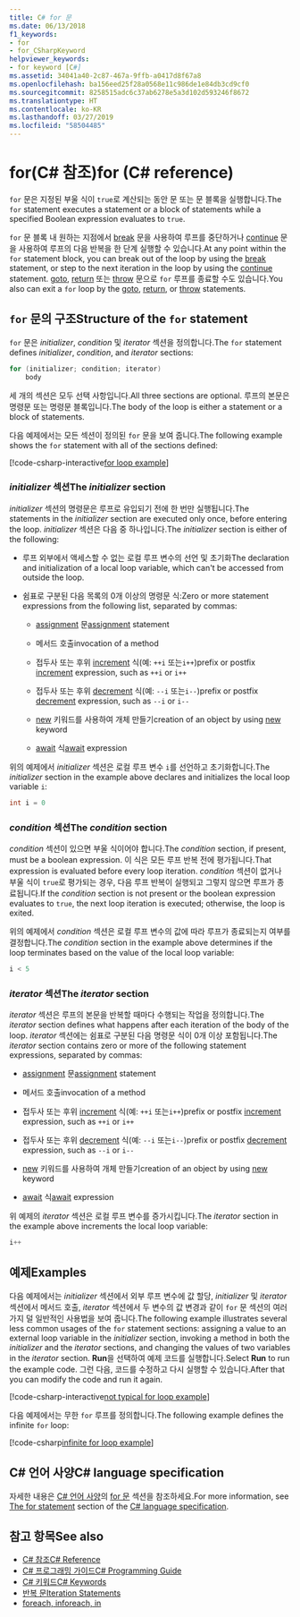 ```yaml
---
title: C# for 문
ms.date: 06/13/2018
f1_keywords:
- for
- for_CSharpKeyword
helpviewer_keywords:
- for keyword [C#]
ms.assetid: 34041a40-2c87-467a-9ffb-a0417d8f67a8
ms.openlocfilehash: ba156eed25f28a0568e11c986de1e84db3cd9cf0
ms.sourcegitcommit: 8258515adc6c37ab6278e5a3d102d593246f8672
ms.translationtype: HT
ms.contentlocale: ko-KR
ms.lasthandoff: 03/27/2019
ms.locfileid: "58504485"
---
```

# <a name="for-c-reference"></a><span data-ttu-id="c0ddb-102">for(C# 참조)</span><span class="sxs-lookup"><span data-stu-id="c0ddb-102">for (C# reference)</span></span>

<span data-ttu-id="c0ddb-103">`for` 문은 지정된 부울 식이 `true`로 계산되는 동안 문 또는 문 블록을 실행합니다.</span><span class="sxs-lookup"><span data-stu-id="c0ddb-103">The `for` statement executes a statement or a block of statements while a specified Boolean expression evaluates to `true`.</span></span>

<span data-ttu-id="c0ddb-104">`for` 문 블록 내 원하는 지점에서 [break](break.md) 문을 사용하여 루프를 중단하거나 [continue](continue.md) 문을 사용하여 루프의 다음 반복을 한 단계 실행할 수 있습니다.</span><span class="sxs-lookup"><span data-stu-id="c0ddb-104">At any point within the `for` statement block, you can break out of the loop by using the [break](break.md) statement, or step to the next iteration in the loop by using the [continue](continue.md) statement.</span></span> <span data-ttu-id="c0ddb-105">[goto](goto.md), [return](return.md) 또는 [throw](throw.md) 문으로 `for` 루프를 종료할 수도 있습니다.</span><span class="sxs-lookup"><span data-stu-id="c0ddb-105">You also can exit a `for` loop by the [goto](goto.md), [return](return.md), or [throw](throw.md) statements.</span></span>

## <a name="structure-of-the-for-statement"></a><span data-ttu-id="c0ddb-106">`for` 문의 구조</span><span class="sxs-lookup"><span data-stu-id="c0ddb-106">Structure of the `for` statement</span></span>

<span data-ttu-id="c0ddb-107">`for` 문은 *initializer*, *condition* 및 *iterator* 섹션을 정의합니다.</span><span class="sxs-lookup"><span data-stu-id="c0ddb-107">The `for` statement defines *initializer*, *condition*, and *iterator* sections:</span></span>

```csharp
for (initializer; condition; iterator)
    body
```

<span data-ttu-id="c0ddb-108">세 개의 섹션은 모두 선택 사항입니다.</span><span class="sxs-lookup"><span data-stu-id="c0ddb-108">All three sections are optional.</span></span> <span data-ttu-id="c0ddb-109">루프의 본문은 명령문 또는 명령문 블록입니다.</span><span class="sxs-lookup"><span data-stu-id="c0ddb-109">The body of the loop is either a statement or a block of statements.</span></span>

<span data-ttu-id="c0ddb-110">다음 예제에서는 모든 섹션이 정의된 `for` 문을 보여 줍니다.</span><span class="sxs-lookup"><span data-stu-id="c0ddb-110">The following example shows the `for` statement with all of the sections defined:</span></span>

[!code-csharp-interactive[for loop example](~/samples/snippets/csharp/keywords/IterationKeywordsExamples.cs#5)]

### <a name="the-initializer-section"></a><span data-ttu-id="c0ddb-111">*initializer* 섹션</span><span class="sxs-lookup"><span data-stu-id="c0ddb-111">The *initializer* section</span></span>

<span data-ttu-id="c0ddb-112">*initializer* 섹션의 명령문은 루프로 유입되기 전에 한 번만 실행됩니다.</span><span class="sxs-lookup"><span data-stu-id="c0ddb-112">The statements in the *initializer* section are executed only once, before entering the loop.</span></span> <span data-ttu-id="c0ddb-113">*initializer* 섹션은 다음 중 하나입니다.</span><span class="sxs-lookup"><span data-stu-id="c0ddb-113">The *initializer* section is either of the following:</span></span>

- <span data-ttu-id="c0ddb-114">루프 외부에서 액세스할 수 없는 로컬 루프 변수의 선언 및 초기화</span><span class="sxs-lookup"><span data-stu-id="c0ddb-114">The declaration and initialization of a local loop variable, which can't be accessed from outside the loop.</span></span>

- <span data-ttu-id="c0ddb-115">쉼표로 구분된 다음 목록의 0개 이상의 명령문 식:</span><span class="sxs-lookup"><span data-stu-id="c0ddb-115">Zero or more statement expressions from the following list, separated by commas:</span></span>

  - <span data-ttu-id="c0ddb-116">[assignment](../operators/assignment-operator.md) 문</span><span class="sxs-lookup"><span data-stu-id="c0ddb-116">[assignment](../operators/assignment-operator.md) statement</span></span>

  - <span data-ttu-id="c0ddb-117">메서드 호출</span><span class="sxs-lookup"><span data-stu-id="c0ddb-117">invocation of a method</span></span>

  - <span data-ttu-id="c0ddb-118">접두사 또는 후위 [increment](../operators/arithmetic-operators.md#increment-operator-) 식(예: `++i` 또는`i++`)</span><span class="sxs-lookup"><span data-stu-id="c0ddb-118">prefix or postfix [increment](../operators/arithmetic-operators.md#increment-operator-) expression, such as `++i` or `i++`</span></span>

  - <span data-ttu-id="c0ddb-119">접두사 또는 후위 [decrement](../operators/arithmetic-operators.md#decrement-operator---) 식(예: `--i` 또는`i--`)</span><span class="sxs-lookup"><span data-stu-id="c0ddb-119">prefix or postfix [decrement](../operators/arithmetic-operators.md#decrement-operator---) expression, such as `--i` or `i--`</span></span>

  - <span data-ttu-id="c0ddb-120">[new](new-operator.md) 키워드를 사용하여 개체 만들기</span><span class="sxs-lookup"><span data-stu-id="c0ddb-120">creation of an object by using [new](new-operator.md) keyword</span></span>

  - <span data-ttu-id="c0ddb-121">[await](await.md) 식</span><span class="sxs-lookup"><span data-stu-id="c0ddb-121">[await](await.md) expression</span></span>

<span data-ttu-id="c0ddb-122">위의 예제에서 *initializer* 섹션은 로컬 루프 변수 `i`를 선언하고 초기화합니다.</span><span class="sxs-lookup"><span data-stu-id="c0ddb-122">The *initializer* section in the example above declares and initializes the local loop variable `i`:</span></span>

```csharp
int i = 0
```

### <a name="the-condition-section"></a><span data-ttu-id="c0ddb-123">*condition* 섹션</span><span class="sxs-lookup"><span data-stu-id="c0ddb-123">The *condition* section</span></span>

<span data-ttu-id="c0ddb-124">*condition* 섹션이 있으면 부울 식이어야 합니다.</span><span class="sxs-lookup"><span data-stu-id="c0ddb-124">The *condition* section, if present, must be a boolean expression.</span></span> <span data-ttu-id="c0ddb-125">이 식은 모든 루프 반복 전에 평가됩니다.</span><span class="sxs-lookup"><span data-stu-id="c0ddb-125">That expression is evaluated before every loop iteration.</span></span> <span data-ttu-id="c0ddb-126">*condition* 섹션이 없거나 부울 식이 `true`로 평가되는 경우, 다음 루프 반복이 실행되고 그렇지 않으면 루프가 종료됩니다.</span><span class="sxs-lookup"><span data-stu-id="c0ddb-126">If the *condition* section is not present or the boolean expression evaluates to `true`, the next loop iteration is executed; otherwise, the loop is exited.</span></span>

<span data-ttu-id="c0ddb-127">위의 예제에서 *condition* 섹션은 로컬 루프 변수의 값에 따라 루프가 종료되는지 여부를 결정합니다.</span><span class="sxs-lookup"><span data-stu-id="c0ddb-127">The *condition* section in the example above determines if the loop terminates based on the value of the local loop variable:</span></span>

```csharp
i < 5
```

### <a name="the-iterator-section"></a><span data-ttu-id="c0ddb-128">*iterator* 섹션</span><span class="sxs-lookup"><span data-stu-id="c0ddb-128">The *iterator* section</span></span>

<span data-ttu-id="c0ddb-129">*iterator* 섹션은 루프의 본문을 반복할 때마다 수행되는 작업을 정의합니다.</span><span class="sxs-lookup"><span data-stu-id="c0ddb-129">The *iterator* section defines what happens after each iteration of the body of the loop.</span></span> <span data-ttu-id="c0ddb-130">*iterator* 섹션에는 쉼표로 구분된 다음 명령문 식이 0개 이상 포함됩니다.</span><span class="sxs-lookup"><span data-stu-id="c0ddb-130">The *iterator* section contains zero or more of the following statement expressions, separated by commas:</span></span>

- <span data-ttu-id="c0ddb-131">[assignment](../operators/assignment-operator.md) 문</span><span class="sxs-lookup"><span data-stu-id="c0ddb-131">[assignment](../operators/assignment-operator.md) statement</span></span>

- <span data-ttu-id="c0ddb-132">메서드 호출</span><span class="sxs-lookup"><span data-stu-id="c0ddb-132">invocation of a method</span></span>

- <span data-ttu-id="c0ddb-133">접두사 또는 후위 [increment](../operators/arithmetic-operators.md#increment-operator-) 식(예: `++i` 또는`i++`)</span><span class="sxs-lookup"><span data-stu-id="c0ddb-133">prefix or postfix [increment](../operators/arithmetic-operators.md#increment-operator-) expression, such as `++i` or `i++`</span></span>

- <span data-ttu-id="c0ddb-134">접두사 또는 후위 [decrement](../operators/arithmetic-operators.md#decrement-operator---) 식(예: `--i` 또는`i--`)</span><span class="sxs-lookup"><span data-stu-id="c0ddb-134">prefix or postfix [decrement](../operators/arithmetic-operators.md#decrement-operator---) expression, such as `--i` or `i--`</span></span>

- <span data-ttu-id="c0ddb-135">[new](new-operator.md) 키워드를 사용하여 개체 만들기</span><span class="sxs-lookup"><span data-stu-id="c0ddb-135">creation of an object by using [new](new-operator.md) keyword</span></span>

- <span data-ttu-id="c0ddb-136">[await](await.md) 식</span><span class="sxs-lookup"><span data-stu-id="c0ddb-136">[await](await.md) expression</span></span>

<span data-ttu-id="c0ddb-137">위 예제의 *iterator* 섹션은 로컬 루프 변수를 증가시킵니다.</span><span class="sxs-lookup"><span data-stu-id="c0ddb-137">The *iterator* section in the example above increments the local loop variable:</span></span>

```csharp
i++
```

## <a name="examples"></a><span data-ttu-id="c0ddb-138">예제</span><span class="sxs-lookup"><span data-stu-id="c0ddb-138">Examples</span></span>

<span data-ttu-id="c0ddb-139">다음 예제에서는 *initializer* 섹션에서 외부 루프 변수에 값 할당, *initializer* 및 *iterator* 섹션에서 메서드 호출, *iterator* 섹션에서 두 변수의 값 변경과 같이 `for` 문 섹션의 여러 가지 덜 일반적인 사용법을 보여 줍니다.</span><span class="sxs-lookup"><span data-stu-id="c0ddb-139">The following example illustrates several less common usages of the `for` statement sections: assigning a value to an external loop variable in the *initializer* section, invoking a method in both the *initializer* and the *iterator* sections, and changing the values of two variables in the *iterator* section.</span></span> <span data-ttu-id="c0ddb-140">**Run**을 선택하여 예제 코드를 실행합니다.</span><span class="sxs-lookup"><span data-stu-id="c0ddb-140">Select **Run** to run the example code.</span></span> <span data-ttu-id="c0ddb-141">그런 다음, 코드를 수정하고 다시 실행할 수 있습니다.</span><span class="sxs-lookup"><span data-stu-id="c0ddb-141">After that you can modify the code and run it again.</span></span>

[!code-csharp-interactive[not typical for loop example](~/samples/snippets/csharp/keywords/IterationKeywordsExamples.cs#6)]

<span data-ttu-id="c0ddb-142">다음 예제에서는 무한 `for` 루프를 정의합니다.</span><span class="sxs-lookup"><span data-stu-id="c0ddb-142">The following example defines the infinite `for` loop:</span></span>

[!code-csharp[infinite for loop example](~/samples/snippets/csharp/keywords/IterationKeywordsExamples.cs#7)]

## <a name="c-language-specification"></a><span data-ttu-id="c0ddb-143">C# 언어 사양</span><span class="sxs-lookup"><span data-stu-id="c0ddb-143">C# language specification</span></span>

<span data-ttu-id="c0ddb-144">자세한 내용은 [C# 언어 사양](../language-specification/index.md)의 [for 문](~/_csharplang/spec/statements.md#the-for-statement) 섹션을 참조하세요.</span><span class="sxs-lookup"><span data-stu-id="c0ddb-144">For more information, see [The for statement](~/_csharplang/spec/statements.md#the-for-statement) section of the [C# language specification](../language-specification/index.md).</span></span>

## <a name="see-also"></a><span data-ttu-id="c0ddb-145">참고 항목</span><span class="sxs-lookup"><span data-stu-id="c0ddb-145">See also</span></span>

- [<span data-ttu-id="c0ddb-146">C# 참조</span><span class="sxs-lookup"><span data-stu-id="c0ddb-146">C# Reference</span></span>](../index.md)
- [<span data-ttu-id="c0ddb-147">C# 프로그래밍 가이드</span><span class="sxs-lookup"><span data-stu-id="c0ddb-147">C# Programming Guide</span></span>](../../programming-guide/index.md)
- [<span data-ttu-id="c0ddb-148">C# 키워드</span><span class="sxs-lookup"><span data-stu-id="c0ddb-148">C# Keywords</span></span>](index.md)
- [<span data-ttu-id="c0ddb-149">반복 문</span><span class="sxs-lookup"><span data-stu-id="c0ddb-149">Iteration Statements</span></span>](iteration-statements.md)
- [<span data-ttu-id="c0ddb-150">foreach, in</span><span class="sxs-lookup"><span data-stu-id="c0ddb-150">foreach, in</span></span>](foreach-in.md)
